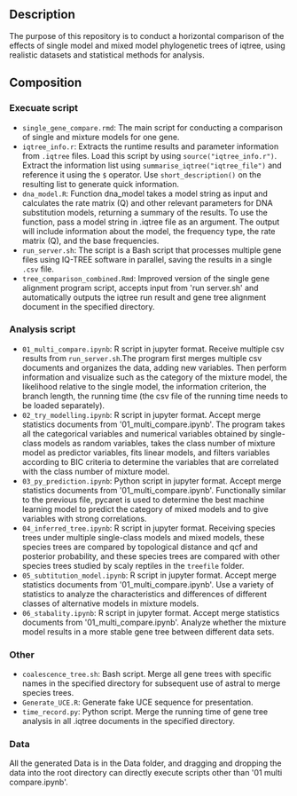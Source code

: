 ## Description
The purpose of this repository is to conduct a horizontal comparison of the effects of single model and mixed model phylogenetic trees of iqtree, using realistic datasets and statistical methods for analysis.

## Composition
### Execuate script
- `single_gene_compare.rmd`: The main script for conducting a comparison of single and mixture models for one gene.
- `iqtree_info.r`: Extracts the runtime results and parameter information from `.iqtree` files. Load this script by using `source("iqtree_info.r")`. Extract the information list using `summarise_iqtree("iqtree_file")` and reference it using the `$` operator. Use `short_description()` on the resulting list to generate quick information.
- `dna_model.R`: Function dna_model takes a model string as input and calculates the rate matrix (Q) and other relevant parameters for DNA substitution models, returning a summary of the results. To use the function, pass a model string in .iqtree file as an argument. The output will include information about the model, the frequency type, the rate matrix (Q), and the base frequencies.
- `run_server.sh`: The script is a Bash script that processes multiple gene files using IQ-TREE software in parallel, saving the results in a single `.csv` file.
- `tree_comparison_combined.Rmd`: Improved version of the single gene alignment program script, accepts input from 'run server.sh' and automatically outputs the iqtree run result and gene tree alignment document in the specified directory.
### Analysis script
- `01_multi_compare.ipynb`: R script in jupyter format. Receive multiple csv results from `run_server.sh`.The program first merges multiple csv documents and organizes the data, adding new variables. Then perform information and visualize such as the category of the mixture model, the likelihood relative to the single model, the information criterion, the branch length, the running time (the csv file of the running time needs to be loaded separately).
- `02_try_modelling.ipynb`: R script in jupyter format. Accept merge statistics documents from '01_multi_compare.ipynb'. The program takes all the categorical variables and numerical variables obtained by single-class models as random variables, takes the class number of mixture model as predictor variables, fits linear models, and filters variables according to BIC criteria to determine the variables that are correlated with the class number of mixture model.
- `03_py_prediction.ipynb`: Python script in jupyter format. Accept merge statistics documents from '01_multi_compare.ipynb'. Functionally similar to the previous file, pycaret is used to determine the best machine learning model to predict the category of mixed models and to give variables with strong correlations.
- `04_inferred_tree.ipynb`: R script in jupyter format. Receiving species trees under multiple single-class models and mixed models, these species trees are compared by topological distance and qcf and posterior probability, and these species trees are compared with other species trees studied by scaly reptiles in the `treefile` folder.
- `05_subtitution_model.ipynb`: R script in jupyter format. Accept merge statistics documents from '01_multi_compare.ipynb'. Use a variety of statistics to analyze the characteristics and differences of different classes of alternative models in mixture models.
- `06_stabality.ipynb`: R script in jupyter format. Accept merge statistics documents from '01_multi_compare.ipynb'. Analyze whether the mixture model results in a more stable gene tree between different data sets.
### Other
- `coalescence_tree.sh`: Bash script. Merge all gene trees with specific names in the specified directory for subsequent use of astral to merge species trees.
- `Generate_UCE.R`: Generate fake UCE sequence for presentation.
- `time_record.py`: Python script. Merge the running time of gene tree analysis in all .iqtree documents in the specified directory.
### Data
All the generated Data is in the Data folder, and dragging and dropping the data into the root directory can directly execute scripts other than '01 multi compare.ipynb'.